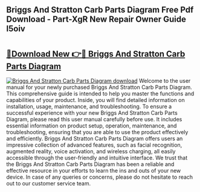 ## Briggs And Stratton Carb Parts Diagram Free Pdf Download - Part-XgR New Repair Owner Guide l5oiv

# <h2><a href="http://dfj42a.blite.top/?on=Briggs+And+Stratton+Carb+Parts+Diagram">🔗Download New 👉🔴 Briggs And Stratton Carb Parts Diagram</a></h2>

[![Briggs And Stratton Carb Parts Diagram download](https://i.imgur.com/lujVjoI.png)](http://dfj42a.blite.top/?on=Briggs+And+Stratton+Carb+Parts+Diagram)
Welcome to the user manual for your newly purchased Briggs And Stratton Carb Parts Diagram. This comprehensive guide is intended to help you master the functions and capabilities of your product. Inside, you will find detailed information on installation, usage, maintenance, and troubleshooting. To ensure a successful experience with your new Briggs And Stratton Carb Parts Diagram, please read this user manual carefully before use. It includes essential information on product setup, operation, maintenance, and troubleshooting, ensuring that you are able to use the product effectively and efficiently. Briggs And Stratton Carb Parts Diagram offers users an impressive collection of advanced features, such as facial recognition, augmented reality, voice activation, and wireless charging, all easily accessible through the user-friendly and intuitive interface. We trust that the Briggs And Stratton Carb Parts Diagram has been a reliable and effective resource in your efforts to learn the ins and outs of your new device. In case of any queries or concerns, please do not hesitate to reach out to our customer service team.
